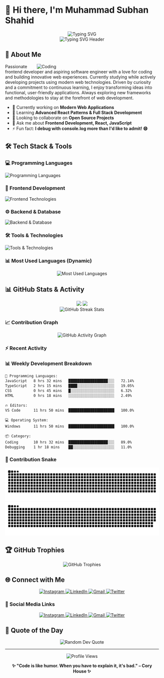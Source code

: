 # 👋 Hi there, I'm Muhammad Subhan Shahid

<div align="center">
  <img src="https://readme-typing-svg.herokuapp.com?font=Fira+Code&pause=1000&color=36BCF7&center=true&vCenter=true&width=500&lines=👨‍💻+Frontend+Developer;🎓+Software+Engineering+Student;💻+Passionate+Coder;🚀+Always+Learning;⚡+JavaScript+Enthusiast;🎨+UI%2FUX+Designer;🌟+React+Specialist;🔥+Building+Amazing+Apps;💡+Problem+Solver;🎯+Clean+Code+Advocate;🌐+Web+Technologies+Lover;📱+Responsive+Design+Expert;🛠️+Full+Stack+Explorer;🎪+Creative+Developer;🚀+Next.js+Fan;💎+TypeScript+Developer;🎨+CSS+Wizard;📊+Data+Visualization;🌈+Modern+Web+Builder;⭐+Open+Source+Contributor" alt="Typing SVG" />
</div>
<div align="center">
  <img src="https://readme-typing-svg.herokuapp.com?font=Fira+Code&pause=800&color=F75C7E&center=true&vCenter=true&multiline=true&width=600&height=100&lines=🚀+Muhammad+Subhan+Shahid;💻+Frontend+Developer+%7C+🎓+Student+%7C+⚡+Coder" alt="Typing SVG Header" />
</div>



## 🚀 About Me

<img align="right" alt="Coding" width="400" src="https://user-images.githubusercontent.com/74038190/229223263-cf2e4b07-2615-4f87-9c38-e37600f8381a.gif">

Passionate frontend developer and aspiring software engineer with a love for coding and building innovative web experiences. Currently studying while actively developing projects using modern web technologies. Driven by curiosity and a commitment to continuous learning, I enjoy transforming ideas into functional, user-friendly applications. Always exploring new frameworks and methodologies to stay at the forefront of web development.

- 🔭 Currently working on **Modern Web Applications**
- 🌱 Learning **Advanced React Patterns & Full Stack Development**
- 👯 Looking to collaborate on **Open Source Projects**
- 💬 Ask me about **Frontend Development, React, JavaScript**
- ⚡ Fun fact: **I debug with console.log more than I'd like to admit! 😄**


## 🛠️ Tech Stack & Tools

### 💻 Programming Languages
<p>
<img src="https://skillicons.dev/icons?i=js,ts,cpp,cs,java,python" alt="Programming Languages"/>
</p>

### 🎨 Frontend Development
<p>
<img src="https://skillicons.dev/icons?i=react,nextjs,html,css,sass,tailwind,bootstrap,vite,webpack" alt="Frontend Technologies"/>
</p>

### ⚙️ Backend & Database
<p>
<img src="https://skillicons.dev/icons?i=nodejs,express,laravel,php,mongodb,mysql,postgresql,firebase,redis" alt="Backend & Database"/>
</p>

### 🛠️ Tools & Technologies
<p>
<img src="https://skillicons.dev/icons?i=git,github,vscode,figma,photoshop,illustrator,docker,aws,vercel" alt="Tools & Technologies"/>
</p>

### 📊 Most Used Languages (Dynamic)
<div align="center">
  <img src="https://github-readme-stats.vercel.app/api/top-langs/?username=SubhanShahid55&layout=compact&theme=tokyonight&hide_border=true&bg_color=0D1117&card_width=445" alt="Most Used Languages"/>
</div>

## 📊 GitHub Stats & Activity

<div align="center">
  <img height="180em" src="https://github-readme-stats.vercel.app/api?username=SubhanShahid55&show_icons=true&theme=tokyonight&include_all_commits=true&count_private=true&border_radius=10&bg_color=0D1117"/>
  <img height="180em" src="https://github-readme-stats.vercel.app/api/top-langs/?username=SubhanShahid55&layout=compact&langs_count=8&theme=tokyonight&border_radius=10&bg_color=0D1117"/>
</div>

<div align="center">
  <img src="https://github-readme-streak-stats.herokuapp.com/?user=SubhanShahid55&theme=tokyonight&border_radius=10&background=0D1117" alt="GitHub Streak Stats"/>
</div>

### 📈 Contribution Graph
<div align="center">
  <img src="https://github-readme-activity-graph.vercel.app/graph?username=SubhanShahid55&theme=tokyo-night&hide_border=true&bg_color=0D1117&color=79dafa&line=79dafa&point=ffffff" alt="GitHub Activity Graph"/>
</div>

### ⚡ Recent Activity
<!--START_SECTION:activity-->
<!--END_SECTION:activity-->

### 📊 Weekly Development Breakdown
<!--START_SECTION:waka-->
```text
💬 Programming Languages:
JavaScript   8 hrs 32 mins   ██████████████████░░░   72.14% 
TypeScript   2 hrs 15 mins   ████░░░░░░░░░░░░░░░░░   19.05% 
CSS          0 hrs 45 mins   █░░░░░░░░░░░░░░░░░░░░   6.32% 
HTML         0 hrs 18 mins   ░░░░░░░░░░░░░░░░░░░░░   2.49% 

🔥 Editors:
VS Code      11 hrs 50 mins  █████████████████████   100.0% 

💻 Operating System:
Windows      11 hrs 50 mins  █████████████████████   100.0% 

📦 Category:
Coding       10 hrs 32 mins  ██████████████████░░░   89.0% 
Debugging    1 hr 18 mins    ██░░░░░░░░░░░░░░░░░░░   11.0% 
```
<!--END_SECTION:waka-->

### 🐍 Contribution Snake
<div align="center">
  <img src="https://raw.githubusercontent.com/SubhanShahid55/SubhanShahid55/output/github-contribution-grid-snake.svg" alt="Snake eating my contributions" />
</div>

<!-- Fallback while waiting for generation -->
<div align="center">
  <picture>
    <source media="(prefers-color-scheme: dark)" srcset="https://raw.githubusercontent.com/platane/platane/output/github-contribution-grid-snake-dark.svg">
    <source media="(prefers-color-scheme: light)" srcset="https://raw.githubusercontent.com/platane/platane/output/github-contribution-grid-snake.svg">
    <img alt="snake eating my contributions" src="https://raw.githubusercontent.com/platane/platane/output/github-contribution-grid-snake.svg">
  </picture>
</div>

## 🏆 GitHub Trophies
<div align="center">
  <img src="https://github-profile-trophy.vercel.app/?username=SubhanShahid55&theme=darkhub&no-frame=false&no-bg=false&margin-w=4&row=2&column=4" alt="GitHub Trophies"/>
</div>

## 🌐 Connect with Me

<div align="center">
  <a href="https://www.instagram.com/iamsubhanshahid/">
    <img src="https://skillicons.dev/icons?i=instagram" alt="Instagram" width="50" height="50"/>
  </a>
  <a href="https://linkedin.com/in/yourprofile">
    <img src="https://skillicons.dev/icons?i=linkedin" alt="LinkedIn" width="50" height="50"/>
  </a>
  <a href="mailto:rajpootsubhan41@gmail.com">
    <img src="https://skillicons.dev/icons?i=gmail" alt="Gmail" width="50" height="50"/>
  </a>
  <a href="https://x.com/subhanss172">
    <img src="https://skillicons.dev/icons?i=twitter" alt="Twitter" width="50" height="50"/>
  </a>
</div>

### 📱 Social Media Links
<div align="center">
  <a href="https://www.instagram.com/iamsubhanshahid/">
    <img src="https://img.shields.io/badge/Instagram-%23E4405F.svg?style=for-the-badge&logo=Instagram&logoColor=white" alt="Instagram"/>
  </a>
  <a href="https://linkedin.com/in/yourprofile">
    <img src="https://img.shields.io/badge/linkedin-%230077B5.svg?style=for-the-badge&logo=linkedin&logoColor=white" alt="LinkedIn"/>
  </a>
  <a href="mailto:rajpootsubhan41@gmail.com">
    <img src="https://img.shields.io/badge/Gmail-D14836?style=for-the-badge&logo=gmail&logoColor=white" alt="Gmail"/>
  </a>
  <a href="https://x.com/subhanss172">
    <img src="https://img.shields.io/badge/Twitter-%231DA1F2.svg?style=for-the-badge&logo=Twitter&logoColor=white" alt="Twitter"/>
  </a>
</div>

## 💭 Quote of the Day
<div align="center">
  <img src="https://quotes-github-readme.vercel.app/api?type=horizontal&theme=tokyonight" alt="Random Dev Quote"/>
</div>

---

<div align="center">
  <img src="https://komarev.com/ghpvc/?username=SubhanShahid55&label=Profile%20views&color=0e75b6&style=flat" alt="Profile Views"/>
  
  **✨ "Code is like humor. When you have to explain it, it's bad." – Cory House ✨**
</div>
